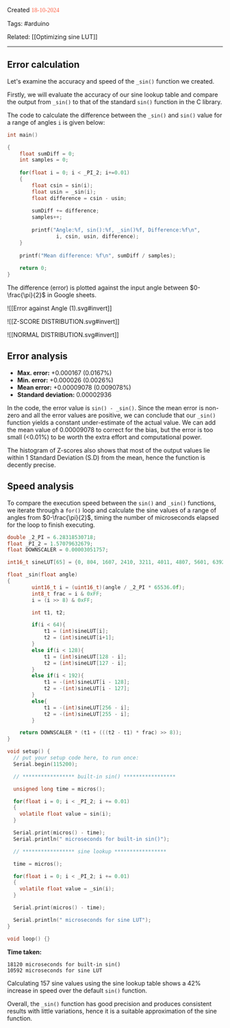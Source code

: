 
Created <font style="color:tomato; font-family:Consolas;">18-10-2024</font>

Tags: #arduino 

Related: [[Optimizing sine LUT]]

****

## Error calculation

Let's examine the accuracy and speed of the `_sin()` function we created.

Firstly, we will evaluate the accuracy of our sine lookup table and compare the output from `_sin()`  to that of the standard `sin()` function in the C library.

The code to calculate the difference between the `_sin()` and `sin()` value for a range of angles `i` is given below:

````c
int main()

{
	float sumDiff = 0;
	int samples = 0;
	
	for(float i = 0; i < _PI_2; i+=0.01)
	{
		float csin = sin(i);
		float usin = _sin(i);
		float difference = csin - usin;
		        
		sumDiff += difference;
		samples++;
		        
		printf("Angle:%f, sin():%f, _sin()%f, Difference:%f\n", 
				i, csin, usin, difference);
	}
	
	printf("Mean difference: %f\n", sumDiff / samples);
	
	return 0;
}
````

The difference (error) is plotted against the input angle between $0-\frac{\pi}{2}$ in Google sheets.

![[Error against Angle (1).svg#invert]]

![[Z-SCORE DISTRIBUTION.svg#invert]]

![[NORMAL DISTRIBUTION.svg#invert]]
## Error analysis

- **Max. error:** +0.000167 (0.0167%)
- **Min. error:** +0.000026 (0.0026%)
- **Mean error:** +0.00009078 (0.009078%)
- **Standard deviation:** 0.00002936

In the code, the error value is `sin() - _sin()`. Since the mean error is non-zero and all the error values are positive, we can conclude that our `_sin()` function yields a constant under-estimate of the actual value. We can add the mean value of 0.00009078 to correct for the bias, but the error is too small (<0.01%) to be worth the extra effort and computational power.

The histogram of Z-scores also shows that most of the output values lie within 1 Standard Deviation (S.D) from the mean, hence the function is decently precise.

## Speed analysis

To compare the execution speed between the `sin()` and `_sin()` functions, we iterate through a `for()` loop and calculate the sine values of a range of angles from $0-\frac{\pi}{2}$, timing the number of microseconds elapsed for the loop to finish executing.

````c
double _2_PI = 6.28318530718;
float _PI_2 = 1.57079632679;
float DOWNSCALER = 0.00003051757;

int16_t sineLUT[65] = {0, 804, 1607, 2410, 3211, 4011, 4807, 5601, 6392, 7179, 7961, 8739, 9511, 10278, 11038, 11792, 12539, 13278, 14009, 14732, 15446, 16150, 16845, 17530, 18204, 18867, 19519, 20159, 20787, 21402, 22004, 22594, 23169, 23731, 24278, 24811, 25329, 25831, 26318, 26789, 27244, 27683, 28105, 28510, 28897, 29268, 29621, 29955, 30272, 30571, 30851, 31113, 31356, 31580, 31785, 31970, 32137, 32284, 32412, 32520, 32609, 32678, 32727, 32757, 32767};

float _sin(float angle)
{
        uint16_t i = (uint16_t)(angle / _2_PI * 65536.0f);
        int8_t frac = i & 0xFF;
        i = (i >> 8) & 0xFF;

        int t1, t2;

        if(i < 64){
            t1 = (int)sineLUT[i];
            t2 = (int)sineLUT[i+1];
        }
        else if(i < 128){
            t1 = (int)sineLUT[128 - i];
            t2 = (int)sineLUT[127 - i];
        }
        else if(i < 192){
            t1 = -(int)sineLUT[i - 128];
            t2 = -(int)sineLUT[i - 127];
        }
        else{
            t1 = -(int)sineLUT[256 - i];
            t2 = -(int)sineLUT[255 - i];
        }

    return DOWNSCALER * (t1 + (((t2 - t1) * frac) >> 8));
}

void setup() {
  // put your setup code here, to run once:
  Serial.begin(115200);

  // ***************** built-in sin() *****************

  unsigned long time = micros();

  for(float i = 0; i < _PI_2; i += 0.01)
  {
    volatile float value = sin(i);
  }

  Serial.print(micros() - time);
  Serial.println(" microseconds for built-in sin()");

  // ***************** sine lookup *****************

  time = micros();

  for(float i = 0; i < _PI_2; i += 0.01)
  {
    volatile float value = _sin(i);
  }

  Serial.print(micros() - time);

  Serial.println(" microseconds for sine LUT");
}

void loop() {}
````

**Time taken:**

````
18120 microseconds for built-in sin()
10592 microseconds for sine LUT
````

Calculating 157 sine values using the sine lookup table shows a 42% increase in speed over the default `sin()` function.

Overall, the `_sin()` function has good precision and produces consistent results with little variations, hence it is a suitable approximation of the sine function.

